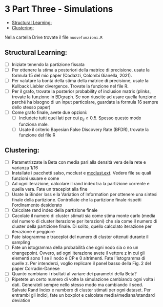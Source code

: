 <!-- omit from toc -->
# 3 Part Three - Simulations

- [Structural Learning:](#structural-learning)
- [Clustering:](#clustering)

Nella cartella Drive trovate il file `nuovefunzioni.R`

## Structural Learning:

- [ ] Iniziate tenendo la partizione fissata
- [ ] Per ottenere la stima a posteriori della matrice di precisione, usate la formula 15 del mio paper (Codazzi, Colombi Gianella, 2021).
- [ ] Per valutare la bontà della stima della matrice di precisione, usate la Kullback Liebler divergence. Trovate la funzione nel file R.
- [ ] Per il grafo, trovate la posterior probability of inclusion matrix (plinks, trovate la funzione in BDgraph. Se non riuscite ad usare quella funzione perché ha bisogno di un input particolare, guardate la formula 16 sempre dello stesso paper)
- [ ] Come grafo finale, avete due opzioni:
    - [ ] Includete tutti quei lati per cui $p_{ij}\geq 0.5$. Spesso questo modo funziona male.
    - [ ] Usate il criterio Bayesian False Discovery Rate (BFDR), trovate la funzione del file R

## Clustering:

- [ ] Parametrizzate la Beta con media pari alla densità vera della rete e varianza $1/16$
- [ ] Installate i pacchetti salso, mcclust e [mcclust.ext](https://github.com/sarawade/mcclust.ext). Vedere file su quali funzioni usuare e come
- [ ] Ad ogni iterazione, calcolare il rand index tra la partizione corrente e quella vera. Fate un traceplot alla fine
- [ ] Usate la Binder loss e la Variation of Information per ottenere una sintesi finale della partizione. Controllate che la partizione finale rispetti l'ordinamento desiderato
- [ ] Calcolate rand index della partizione finale
- [ ] Cacolate il numero di cluster stimati sia come stima monte carlo (media del numero di cluster iterazione per iterazioni) che sia come il numero di cluster della partizione finale. Di solito, quello calcolato iterazione per iterazione è peggiore
- [ ] Fate istogramma e traceplot del numero di cluster ottenuti durante il sampling
- [ ] Fate un istogramma della probabilità che ogni nodo sia o no un changepoint. Ovvero, ad ogni iterazione avete il vettore z in cui gli elementi sono 1 se il nodo è CP e 0 altrimenti. Fate l'istogramma di quelle z. Per intenderci, voglio replicare il panel basso della Fig. 2 del paper Corradin-Danese
- [ ] Quanto cambiano i risultati al variare dei parametri della Beta?
- [ ] Ripetete un certo numero di volte la simulazione cambiando ogni volta i dati. Generateli sempre nello stesso modo ma cambiando il seed. Salvate Rand Index e numbero di cluster stimati per ogni dataset. Per entrambi gli indici, fate un boxplot e calcolate media/mediana/standard deviation
